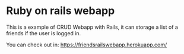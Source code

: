 # Ruby on rails webapp

This is a example of CRUD Webapp with Rails, it can storage a list of a friends
if the user is logged in.

You can check out in: https://friendsrailswebapp.herokuapp.com/